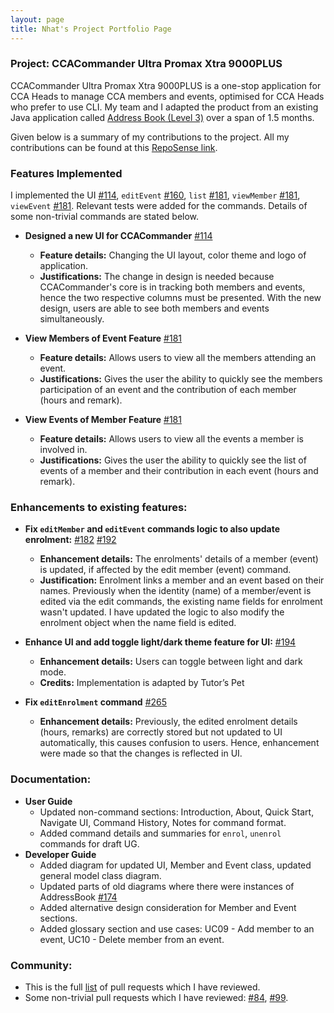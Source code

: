 ```yaml
---
layout: page
title: Nhat's Project Portfolio Page
---
```


### Project: CCACommander Ultra Promax Xtra 9000PLUS

CCACommander Ultra Promax Xtra 9000PLUS is a one-stop application for CCA Heads to manage CCA members and events, optimised for CCA Heads who prefer to use CLI.
My team and I adapted the product from an existing Java application called [Address Book (Level 3)](https://se-education.org/addressbook-level3/) over a span of 1.5 months.

Given below is a summary of my contributions to the project. All my contributions can be found at this [RepoSense link](https://nus-cs2103-ay2324s1.github.io/tp-dashboard/?search=ph-nathan&breakdown=true#/).

### Features Implemented
I implemented the UI [#114](https://github.com/AY2324S1-CS2103T-F11-1/tp/pull/114),
`editEvent` [#160](https://github.com/AY2324S1-CS2103T-F11-1/tp/pull/160),
`list` [#181](https://github.com/AY2324S1-CS2103T-F11-1/tp/pull/181),
`viewMember` [#181](https://github.com/AY2324S1-CS2103T-F11-1/tp/pull/181),
`viewEvent` [#181](https://github.com/AY2324S1-CS2103T-F11-1/tp/pull/181).
Relevant tests were added for the commands. Details of some non-trivial commands are stated below.
* **Designed a new UI for CCACommander** [#114](https://github.com/AY2324S1-CS2103T-F11-1/tp/pull/114)
  * **Feature details:** Changing the UI layout, color theme and logo of application.
  * **Justifications:** The change in design is needed because CCACommander's core is in tracking both members and events,
    hence the two respective columns must be presented. With the new design, users are able to see both members and events simultaneously.

* **View Members of Event Feature** [#181](https://github.com/AY2324S1-CS2103T-F11-1/tp/pull/181)
  * **Feature details:** Allows users to view all the members attending an event.
  * **Justifications:** Gives the user the ability to quickly see the members participation of an event and the contribution of each member (hours and remark).

* **View Events of Member Feature** [#181](https://github.com/AY2324S1-CS2103T-F11-1/tp/pull/181)
  * **Feature details:** Allows users to view all the events a member is involved in.
  * **Justifications:** Gives the user the ability to quickly see the list of events of a member and their contribution in each event (hours and remark).

### Enhancements to existing features:
* **Fix `editMember` and `editEvent` commands logic to also update enrolment:** [#182](https://github.com/AY2324S1-CS2103T-F11-1/tp/pull/182) [#192](https://github.com/AY2324S1-CS2103T-F11-1/tp/pull/192)
  * **Enhancement details:** The enrolments' details of a member (event) is updated, if affected by the edit member (event) command.
  * **Justification:** Enrolment links a member and an event based on their names. Previously when the identity (name) of a member/event is edited via the edit commands, the existing name fields for enrolment wasn't updated.
  I have updated the logic to also modify the enrolment object when the name field is edited.

* **Enhance UI and add toggle light/dark theme feature for UI:** [#194](https://github.com/AY2324S1-CS2103T-F11-1/tp/pull/194)
  * **Enhancement details:** Users can toggle between light and dark mode.
  * **Credits:** Implementation is adapted by Tutor’s Pet

* **Fix `editEnrolment` command** [#265](https://github.com/AY2324S1-CS2103T-F11-1/tp/pull/265)
  * **Enhancement details:** Previously, the edited enrolment details (hours, remarks) are correctly stored but not updated to UI automatically,
    this causes confusion to users. Hence, enhancement were made so that the changes is reflected in UI.

### Documentation:
* **User Guide**
  * Updated non-command sections: Introduction, About, Quick Start, Navigate UI, Command History, Notes for command format.
  * Added command details and summaries for `enrol`, `unenrol` commands for draft UG.
* **Developer Guide**
  * Added diagram for updated UI, Member and Event class, updated general model class diagram.
  * Updated parts of old diagrams where there were instances of AddressBook [#174](https://github.com/AY2324S1-CS2103T-F11-1/tp/pull/174)
  * Added alternative design consideration for Member and Event sections.
  * Added glossary section and use cases: UC09 - Add member to an event, UC10 - Delete member from an event.

### Community:
* This is the full [list](https://github.com/AY2324S1-CS2103T-F11-1/tp/pulls?q=is%3Apr+reviewed-by%3Aph-nathan) of pull requests which I have reviewed.
* Some non-trivial pull requests which I have reviewed: [#84](https://github.com/AY2324S1-CS2103T-F11-1/tp/pull/84), [#99](https://github.com/AY2324S1-CS2103T-F11-1/tp/pull/99).
